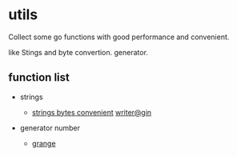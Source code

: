 # utils
Collect some go functions with good performance and convenient.

like Stings and byte convertion. generator.


## function list

- strings
  - [strings bytes convenient](https://github.com/slclub/utils/blob/master/bytesconv/bytesconv.go) [writer@gin](https://github.com/gin-gonic/gin/tree/master/internal/bytesconv)
  
- generator number
  - [grange](https://github.com/slclub/utils/blob/master/grange.go)
